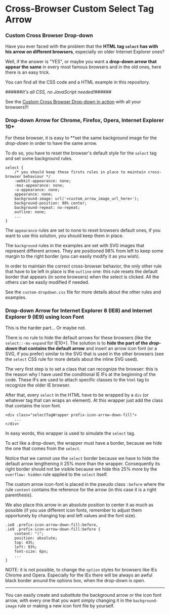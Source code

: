 # Cross-Browser Custom Select Tag Arrow

### Custom Cross Browser Drop-down

Have you ever faced with the problem that the **HTML tag `select` has with his arrow on different browsers**, especially on older Internet Explorer ones?

Well, if the answer is "YES", or maybe you want a **drop-down arrow that appear the same** in every most famous browsers and in the old ones, here there is an easy trick.

You can find all the CSS code and a HTML example in this repository.

######*It's all CSS, no JavaScript needed!*######

See the [Custom Cross Browser Drop-down in action](http://riccardoandreatta.com/web-app/HTML_Select_tag_custom_arrow/HTML_Select_tag_custom_arrow_-_Example.html) with all your browsers!!!



### Drop-down Arrow for Chrome, Firefox, Opera, Internet Explorer 10+

For these browser, it is easy to **set the same background image for the *drop-down* in order to have the same arrow.

To do so, you have to reset the browser's default style for the `select` tag and set some background rules.
```
select {
	/* you should keep these firsts rules in place to maintain cross-browser behaviour */
	-webkit-appearance: none;
	-moz-appearance: none;
	-o-appearance: none;
	appearance: none;
	background-image: url('<custom_arrow_image_url_here>');
	background-position: 98% center;
	background-repeat: no-repeat;
	outline: none;
	...
}
```

The `appearance` rules are set to none to reset browsers default ones, if you want to use this solution, you should keep them in place.

The `background` rules in the examples are set with SVG images that represent different arrows. They are positioned 98% from left to keep some margin to the right border (you can easily modify it as you wish).

In order to maintain the correct cross-browser behavior, the only other rule that have to be left in place is the `outline` one: this rule resets the default border that appears (in some browsers) when the select is clicked. All the others can be easily modified if needed.

See the `custom-dropdown.css` file for more details about the other rules and examples.



### Drop-down Arrow for Internet Explorer 8 (IE8) and Internet Explorer 9 (IE9) using Icon Font

This is the harder part... Or maybe not.

There is no rule to hide the default arrows for these browsers (like the `select::-ms-expand` for IE10+). The solution is to **hide the part of the *drop-down* that contains the default arrow** and insert an arrow icon font (or a SVG, if you prefer) similar to the SVG that is used in the other browsers (see the `select` CSS rule for more details about the inline SVG used).

The very first step is to set a class that can recognize the browser: this is the reason why I have used the conditional IE IFs at the beginning of the code. These IFs are used to attach specific classes to the `html` tag to recognize the older IE browser.

After that, every `select` in the HTML have to be wrapped by a `div` (or whatever tag that can wraps an element). At this wrapper just add the class that contains the icon font.
```
<div class="selectTagWrapper prefix-icon-arrow-down-fill">
	...
</div>
```

In easy words, this wrapper is used to simulate the `select` tag.

To act like a drop-down, the wrapper must have a border, because we hide the one that comes from the `select`.

Notice that we cannot use the `select` border because we have to hide the default arrow lengthening it 25% more than the wrapper. Consequently its right border should not be visible because we hide this 25% more by the `overflow: hidden` rule applied to the `select` itself.

The custom arrow icon-font is placed in the pseudo class `:before` where the rule `content` contains the reference for the arrow (in this case it is a right parenthesis).

We also place this arrow in an absolute position to center it as much as possible (if you use different icon fonts, remember to adjust them opportunely by changing top and left values and the font size).
```
.ie8 .prefix-icon-arrow-down-fill:before,
.ie9 .prefix-icon-arrow-down-fill:before {
	content: ")";
	position: absolute;
    top: 43%;
    left: 93%;
    font-size: 6px;
	...
}
```

NOTE: it is not possible, to change the `option` styles for browsers like IEs Chrome and Opera. Especially for the IEs there will be always an awful black border around the options box, when the drop-down is open.



---

You can easily create and substitute the background arrow or the icon font arrow, with every one that you want simply changing it in the `background-image` rule or making a new icon font file by yourself.
